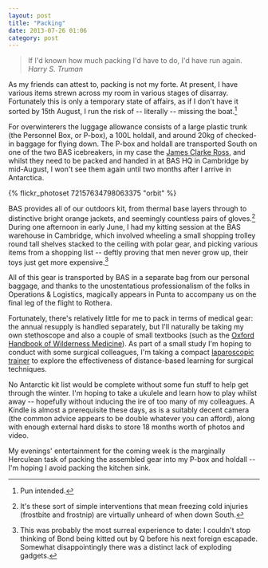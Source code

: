 ```yaml
---
layout: post
title: "Packing"
date: 2013-07-26 01:06
category: post
---
```



> If I'd known how much packing I'd have to do, I'd have run again. <cite>Harry S. Truman</cite>

As my friends can attest to, packing is not my forte. At present, I have various items strewn across my room in various stages of disarray. Fortunately this is only a temporary state of affairs, as if I don't have it sorted by 15th August, I run the risk of -- literally -- missing the boat.[^1]

For overwinterers the luggage allowance consists of a large plastic trunk (the Personnel Box, or P-box), a 100L holdall, and around 20kg of checked-in baggage for flying down. The P-box and holdall are transported South on one of the two BAS icebreakers, in my case the [James Clarke Ross](http://www.antarctica.ac.uk/living_and_working/research_ships/rrs_james_clark_ross/), and whilst they need to be packed and handed in at BAS HQ in Cambridge by mid-August, I won't see them again until two months after I arrive in Antarctica.

{% flickr_photoset 72157634798063375 "orbit" %}

BAS provides all of our outdoors kit, from thermal base layers through to distinctive bright orange jackets, and seemingly countless pairs of gloves.[^2] During one afternoon in early June, I had my kitting session at the BAS warehouse in Cambridge, which involved wheeling a small shopping trolley round tall shelves stacked to the ceiling with polar gear, and picking various items from a shopping list -- deftly proving that men never grow up, their toys just get more expensive.[^3]

All of this gear is transported by BAS in a separate bag from our personal baggage, and thanks to the unostentatious professionalism of the folks in Operations & Logistics, magically appears in Punta to accompany us on the final leg of the flight to Rothera.

Fortunately, there's relatively little for me to pack in terms of medical gear: the annual resupply is handled separately, but I'll naturally be taking my own stethoscope and also a couple of small textbooks (such as the [Oxford Handbook of Wilderness Medicine](http://www.amazon.co.uk/gp/product/0199296618/ref=as_li_ss_tl?ie=UTF8&camp=1634&creative=19450&creativeASIN=0199296618&linkCode=as2&tag=kenricktucouk-21)). As part of a small study I'm hoping to conduct with some surgical colleagues, I'm taking a compact [laparoscopic trainer](http://en.wikipedia.org/wiki/Surgery_simulator) to explore the effectiveness of distance-based learning for surgical techniques.

No Antarctic kit list would be complete without some fun stuff to help get through the winter. I'm hoping to take a ukulele and learn how to play whilst away -- hopefully without inducing the ire of too many of my colleagues. A Kindle is almost a prerequisite these days, as is a suitably decent camera (the common advice appears to be double whatever you can afford), along with enough external hard disks to store 18 months worth of photos and video.

My evenings' entertainment for the coming week is the marginally Herculean task of packing the assembled gear into my P-box and holdall -- I'm hoping I avoid packing the kitchen sink.

[^1]: Pun intended.
[^2]: It's these sort of simple interventions that mean freezing cold injuries (frostbite and frostnip) are virtually unheard of when down South.
[^3]: This was probably the most surreal experience to date: I couldn't stop thinking of Bond being kitted out by Q before his next foreign escapade. Somewhat disappointingly there was a distinct lack of exploding gadgets.
